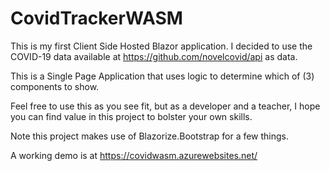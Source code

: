 # CovidTrackerWASM
This is my first Client Side Hosted Blazor application. I decided to use the COVID-19 data available at https://github.com/novelcovid/api as data.

This is a Single Page Application that uses logic to determine which of (3) components to show.

Feel free to use this as you see fit, but as a developer and a teacher, I hope you can find value in this project to bolster your own skills.

Note this project makes use of Blazorize.Bootstrap for a few things.

A working demo is at https://covidwasm.azurewebsites.net/
